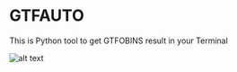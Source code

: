 # GTFAUTO
This is Python tool to get GTFOBINS result in your Terminal


![alt text](https://github.com/SatyenderYadav/Linux_Disk_Usage/blob/master/img/basic.PNG "Banner")
